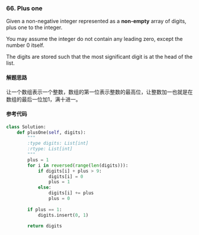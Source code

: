 ### 66. Plus one

Given a non-negative integer represented as a **non-empty** array of digits, plus one to the integer.

You may assume the integer do not contain any leading zero, except the number 0 itself.

The digits are stored such that the most significant digit is at the head of the list.

#### 解题思路

让一个数组表示一个整数，数组的第一位表示整数的最高位，让整数加一也就是在数组的最后一位加1，满十进一。

#### 参考代码

```python
class Solution:
    def plusOne(self, digits):
        """
        :type digits: List[int]
        :rtype: List[int]
        """
        plus = 1
        for i in reversed(range(len(digits))):
            if digits[i] + plus > 9:
                digits[i] = 0
                plus = 1
            else:
                digits[i] += plus
                plus = 0
               
        if plus == 1:
            digits.insert(0, 1)
            
        return digits
```

